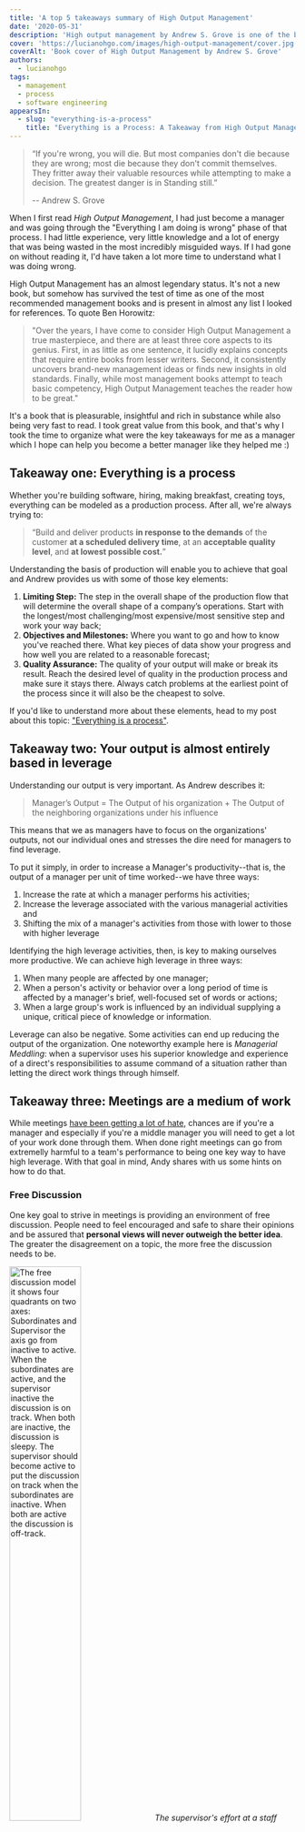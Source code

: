 ```yaml
---
title: 'A top 5 takeaways summary of High Output Management'
date: '2020-05-31'
description: 'High output management by Andrew S. Grove is one of the best books ever written on management. These are the main ideas I took from it'
cover: 'https://lucianohgo.com/images/high-output-management/cover.jpg'
coverAlt: 'Book cover of High Output Management by Andrew S. Grove'
authors:
  - lucianohgo
tags:
  - management
  - process
  - software engineering
appearsIn:
  - slug: "everything-is-a-process"
    title: "Everything is a Process: A Takeaway from High Output Management"
---
```


> “If you're wrong, you will die. But most companies don't die because they are
> wrong; most die because they don't commit themselves. They fritter away their
> valuable resources while attempting to make a decision. The greatest danger is
> in Standing still.”
>
> -- Andrew S. Grove

When I first read *High Output Management*, I had just become a manager and was
going through the "Everything I am doing is wrong" phase of that process. I had
little experience, very little knowledge and a lot of energy that was being
wasted in the most incredibly misguided ways. If I had gone on without reading
it, I'd have taken a lot more time to understand what I was doing wrong.

High Output Management has an almost legendary status. It's not a new
book, but somehow has survived the test of time as one of the most recommended
management books and is present in almost any list I looked for references. To
quote Ben Horowitz:

> "Over the years, I have come to consider High Output Management a true
> masterpiece, and there are at least three core aspects to its genius. First,
> in as little as one sentence, it lucidly explains concepts that require entire
> books from lesser writers. Second, it consistently uncovers brand-new
> management ideas or finds new insights in old standards. Finally, while most
> management books attempt to teach basic competency, High Output Management
> teaches the reader how to be great."

It's a book that is pleasurable, insightful and rich in substance while also
being very fast to read. I took great value from this book, and that's why I
took the time to organize what were the key takeaways for me as a manager which
I hope can help you become a better manager like they helped me :)

## Takeaway one: Everything is a process

Whether you're building software, hiring, making breakfast, creating toys,
everything can be modeled as a production process. After all, we're always
trying to:

> “Build and deliver products **in response to the demands** of the customer
**at a scheduled delivery time**, at an **acceptable quality level**, and **at
lowest possible cost.**”

Understanding the basis of production will enable you to achieve that goal and
Andrew provides us with some of those key elements:

1. **Limiting Step:** The step in the overall shape of the production flow that will
   determine the overall shape of a company’s operations. Start with the
   longest/most challenging/most expensive/most sensitive step and work your way
   back;
2. **Objectives and Milestones:** Where you want to go and how to know you've
   reached there. What key pieces of data show your progress and how well you
   are related to a reasonable forecast;
3. **Quality Assurance:** The quality of your output will make or break its
   result. Reach the desired level of quality in the production process and make
   sure it stays there. Always catch problems at the earliest point of the
   process since it will also be the cheapest to solve.

If you'd like to understand more about these elements, head to my post about
this topic: ["Everything is a process"](/posts/everything-is-a-process).

## Takeaway two: Your output is almost entirely based in leverage

Understanding our output is very important. As Andrew describes it:

> Manager’s Output = The Output of his organization + The Output of the
>     neighboring organizations under his influence

This means that we as managers have to focus on the organizations' outputs, not
our individual ones and stresses the dire need for managers to find leverage.

To put it simply, in order to increase a Manager's productivity--that is, the
output of a manager per unit of time worked--we have three ways:

1. Increase the rate at which a manager performs his activities;
2. Increase the leverage associated with the various managerial activities and
3. Shifting the mix of a manager's activities from those with lower to those
   with higher leverage

Identifying the high leverage activities, then, is key to making ourselves more
productive. We can achieve high leverage in three ways:

1. When many people are affected by one manager;
2. When a person's activity or behavior over a long period of time is affected
   by a manager's brief, well-focused set of words or actions;
3. When a large group's work is influenced by an individual supplying a unique,
   critical piece of knowledge or information.

Leverage can also be negative. Some activities can end up reducing the
output of the organization. One noteworthy example here is *Managerial Meddling*:
when a supervisor uses his superior knowledge and experience of a direct's
responsibilities to assume command of a situation rather than letting the direct
work things through himself.

## Takeaway three: Meetings are a medium of work

While meetings [have been getting a lot of
hate](https://www.westuc.com/en-us/meeting-fatigue), chances are if you're a
manager and especially if you're a middle manager you will need to get a lot of
your work done through them. When done right meetings can go from extremelly
harmful to a team's performance to being one key way to have high leverage. With
that goal in mind, Andy shares with us some hints on how to do that.

### Free Discussion

One key goal to strive in meetings is providing an environment of free
discussion. People need to feel encouraged and safe to share their opinions
and be assured that **personal views will never outweigh the better idea**. The
greater the disagreement on a topic, the more free the discussion needs to be.

<img
   src="/images/high-output-management/discussion-chart.png"
   alt="The free discussion model it shows four quadrants on two axes:
   Subordinates and Supervisor the axis go from inactive to active. When the
   subordinates are active, and the supervisor inactive the discussion is on
   track. When both are inactive, the discussion is sleepy. The supervisor
   should become active to put the discussion on track when the subordinates are
   inactive. When both are active the discussion is off-track."
   title="Free discussion model"
   style="margin: 0 auto; width: 50%"
/>
*The supervisor's effort at a staff meeting should go into keeping the
discussion on track, with the subordinates bearing the brunt of working the
issues*

The manager has the role of a facilitator and avoids stepping in too much with
the solutions. The focus is in keeping the discussion on track and keeping all
of the attendees active and engaged. Make the right questions at the correct
times, but trust your directs to work on the issues.

### Things to know before a meeting

A lot of what kills a meeting is lack of preparation. There are some general
things we can let everyone know that will bridge this gap:

| Things to always Know Before each decision/meeting |
|---------------|
| **What** decision needs to be made, I.e. what's the goal of the meeting |
| **When** does it have to be made |
| **Who** will decide |
| **Who** will need to be consulted prior to the making of the decision |
| **Who** will ratify or veto the decision |
| **Who** will Need to be Informed of the decision |
Sounds obvious, but you'd be surprised how common it is to enter a meeting
without everyone even knowing what its goal is

Besides having that information, every person attending a meeting should have an
opportunity to look at the material that will be shown during that time and
prepare accordingly.

### The Ideal Decision-Making process

The ideal decision-making process starts with *free discussion* where all points
of view need to be welcomed and debated. After it's all layed out, the next
stage is *clear decision*, here the greater the disagreement, the more *clear*
the decision needs to be.

Finally everyone involved must give the decision reached by the group *full
support*. This does not necessarily mean agreement: so long as the participants
commit to back the decision, that is a satisfactory outcome. If we can't reach
this stage, then we need more free discussion.

<img
   src="/images/high-output-management/ideal-decision-making-process.png"
   alt="The ideal decision-making process. Shows a state diagram with three
   states: Free Discussion that can transition to Clear Decision. Clear Decision
   can transition to Full Support. If Full support can't be achieved, more free
   discussion is needed"
   title="The ideal decision-making process"
   style="margin: 0 auto; width: 50%"
/>
*The ideal decision-making process. Yes, it's very similar to Bezo's [Disagree &
Commit](https://en.wikipedia.org/wiki/Disagree_and_commit) leadership principle
:)*

## Takeaway four: Manage short-term outcomes based on long-term plans

Planning is an everyday activity. It will set your strategy and the tactics you
will use to put the strategy in place. The dynamics of planning can be best
understood by thinking in terms of production principles:

- Step 1: Determine the market demand for product;
- Step 2: Establish what the factory will produce if no adjustment is made and
- Step 3: Reconcile the projected factory output with the projected market
  demand by adjusting the production schedule

Analogous to that, your planning process should consist of:

- Step 1: Establish projected need or demand;
- Step 2: Establish your present status and
- Step 3: What more (or less) do you need to do to supply the need/demand.

The Plan needs to produce **tasks that will be performed now in order to
affect future events.**

While today's gap represents a failure of planning sometime in the past, forcing
ourselves to concentrate on the decisions needed to fix today's problem is like
scurrying after our car has already run out of gas.

> ANSWER THIS: What do I have to do TODAY to solve - or better yet avoid -
> TOMORROW's problem?

The true output of the planning process is the set of tasks it causes to be
implemented. In other words, it is the decisions made and the actions taken as a
result of said process.

We need to understand our objectives and milestones clearly in order to plan. If
you don't know where you're going, you will not get there. So ask yourself

1. Where do I want to go? (Answer provides the objective)
2. How will I pace myself to see if I am getting there? (The answer gives us
   milestones or key results)

## Takeaway five: Task-Relevant Maturity and Performance

When I started managing, the first management approach I had was built based on
bits and pieces of the managers I had that I felt worked best with me. I failed
to understand that:

> No optimal management style exists. High output is associated with particular
> combinations of certain managers and certain groups of workers.

Some researchers and Andrew argue that there is a fundamental variable that
tells you what the best management style is in a particular situation. That
variable is task-relevant maturity (TRM). As Grove defines it:

```
TRM =
  Degree of their achievement orientation +
  Readiness to take responsibility +
  Education +
  Training +
  Experience

All of these very specific to the tasks in hand
```

Given different levels of TRM, we can vary the management style:

| TRM of direct | Effective Management Style |
|---------------|:----------------------------------------------------------------------------------:|
| Low | Structured; Task-Oriented;  "What", "How" & "When" |
| Medium | Individual-Oriented; emphasis on two-way communication,  support, mutual reasoning |
| High | Involvement by manager minimal: Establishing objectives and monitoring |
WARNING 🚨: Do not make judgments of what is "nice" or "not nice". We are after
what is most _effective_.

We need to have a varying management style for the same person. People will have
different levels of TRM for different kinds of tasks, and we need to understand
that. Doing so and letting go of vanity regarding "our management style" is
necessary to elicit top performance from our directs.


<img
   src="/images/high-output-management/performance-vs-capability.png"
   alt="Peformance vs Individual Capability graph. Different levels of
   motivation will imply different performance curves. The image shows a graph
   in which the level of motivation of a person defines the curve on this plane
   of performance and individual capacity"
   title="Performance vs Individual Capacity"
   style="margin: 0 auto; width: 50%"
/>
*Performance will be a function of the direct's individual capacity and
motivation*

To understand how we can impact our directs' performances, Grove defends that we
should flip the question and instead ask: "What makes our directs unproductive?"
And the answer to that is that the person either:

1. **Can't do it**: Low individual capacity
2. **Won't do it**: Low motivation

Through training we can greatly impact individual capacity. So the question
remains on how we can motivate our directs. In Andrew's opinion, that simply
can't happen because motivation has to come from within somebody. All a manager
can do is create an environment in which motivated people can flourish.

---

I hope these 5 takeaways were helpful to you as they were for me :) The book has
a lot more valuable info that simply wouldn't fit, so I highly recommend reading
it through!

## Summary

In summary, the takeaways are:

1. **Everything is a process**: Find the limiting step and organize the
   production around it. Measure with meaningful indicators. Fix problems while
   they're small and assure quality. Be very critical of your process and
   optimize it diligently;
2. **Your output is almost entirely based in leverage**: Your output is not
   individual anymore, find leverage and multiply the work of others. Manage
   your time; it's the most valuable asset you have.
3. **Meetings are a medium of work**: Meetings are a powerful way to have
   leverage if used correctly. Prepare accordingly, make the roles very clear to
   everyone in the meeting. Enable free discussion and be humble, your team
   often has more perspective than you;
4. **Manage short-term outcomes based on long-term plans**: To understand what
   must be done short-term, we need to look further in the future. Your plan may
   be tossed in the garbage, but the planning process will provide you
5. **Task-Relevant Maturity and Performancee**: Understand the shifts in
   task-relevant-maturity and change the mode of control accordingly.
   Performance is a function of understanding what takes to
   do the work and motivation; find which you can help more with and that will
   give you leverage. No management style will work for everyone.

I also wrote a [book summary](./../book-summaries/high-output-management) which
goes into more detail on each chapter, but is less structured.
